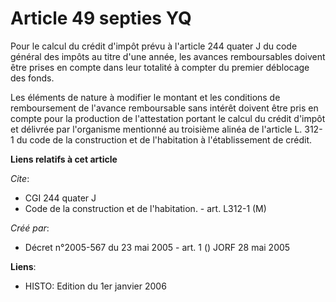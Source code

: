 # Article 49 septies YQ

Pour le calcul du crédit d'impôt prévu à l'article 244 quater J du code général des impôts au titre d'une année, les avances
remboursables doivent être prises en compte dans leur totalité à compter du premier déblocage des fonds.

Les éléments de nature à modifier le montant et les conditions de remboursement de l'avance remboursable sans intérêt doivent
être pris en compte pour la production de l'attestation portant le calcul du crédit d'impôt et délivrée par l'organisme
mentionné au troisième alinéa de l'article L. 312-1 du code de la construction et de l'habitation à l'établissement de
crédit.

**Liens relatifs à cet article**

_Cite_:

  - CGI 244 quater J
  - Code de la construction et de l'habitation. - art. L312-1 (M)

_Créé par_:

  - Décret n°2005-567 du 23 mai 2005 - art. 1 () JORF 28 mai 2005

**Liens**:

  - HISTO: Edition du 1er janvier 2006
